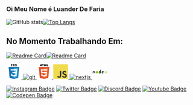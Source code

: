 ### Oi Meu Nome é Luander De Faria

![GitHub stats](https://github-readme-stats.vercel.app/api?username=LuanderFarias&show_icons=true&theme=dracula)[![Top Langs](https://github-readme-stats.vercel.app/api/top-langs/?username=LuanderFarias&show_icons=true&theme=dracula)](https://github.com/LuanderFarias)

## No Momento Trabalhando Em:

[![Readme Card](https://github-readme-stats.vercel.app/api/pin/?username=LuanderFarias&repo=Cheep&theme=dracula)](https://github.com/LuanderFarias/Cheep)[![Readme Card](https://github-readme-stats.vercel.app/api/pin/?username=LuanderFarias&repo=Saturnio&theme=dracula)](https://github.com/LuanderFarias/Saturnio)

<p align="left"> <a href="https://www.w3schools.com/css/" target="_blank"> <img src="https://raw.githubusercontent.com/devicons/devicon/master/icons/css3/css3-original-wordmark.svg" alt="css3" width="40" height="40"/> </a> <a href="https://git-scm.com/" target="_blank"> <img src="https://www.vectorlogo.zone/logos/git-scm/git-scm-icon.svg" alt="git" width="40" height="40"/> </a> <a href="https://www.w3.org/html/" target="_blank"> <img src="https://raw.githubusercontent.com/devicons/devicon/master/icons/html5/html5-original-wordmark.svg" alt="html5" width="40" height="40"/> </a> <a href="https://developer.mozilla.org/en-US/docs/Web/JavaScript" target="_blank"> <img src="https://raw.githubusercontent.com/devicons/devicon/master/icons/javascript/javascript-original.svg" alt="javascript" width="40" height="40"/> </a> <a href="https://nextjs.org/" target="_blank"> <img src="https://cdn.worldvectorlogo.com/logos/nextjs-3.svg" alt="nextjs" width="40" height="40"/> </a> <a href="https://nodejs.org" target="_blank"> <img src="https://raw.githubusercontent.com/devicons/devicon/master/icons/nodejs/nodejs-original-wordmark.svg" alt="nodejs" width="40" height="40"/> </a> </p>

[![Instagram Badge](https://img.shields.io/badge/Instagram-E4405F?style=for-the-badge&logo=instagram&logoColor=white)](https://instagram.com/luanderfarias/)
[![Twitter Badge](https://img.shields.io/badge/Twitter-1DA1F2?style=for-the-badge&logo=twitter&logoColor=white)](https://twitter.com/LuanderFarias)
[![Discord Badge](https://img.shields.io/badge/Discord-7289DA?style=for-the-badge&logo=discord&logoColor=white&link=https://discord.gg/ZP7fGys)](https://discord.gg/ZP7fGys)
[![Youtube Badge](https://img.shields.io/badge/YouTube-FF0000?style=for-the-badge&logo=youtube&logoColor=white)](https://www.youtube.com/channel/UC-gZiNTB58C1APIyp15cqxA)
[![Codepen Badge](https://img.shields.io/badge/Codepen-000000?style=for-the-badge&logo=codepen&logoColor=white&link=https://codepen.io/LuanderFarias)](https://codepen.io/LuanderFarias)

